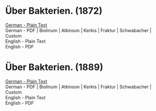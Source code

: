 # Über Bakterien. (1872)

[German - Plain Text](full-text-german.md)  
German - PDF | Biolinum | Atkinson | Kerkis | Fraktur | Schwabacher | Custom  
English - Plain Text  
English - PDF  

# Über Bakterien. (1889)

[German - Plain Text](full-text-german-1889.md)  
German - PDF | Biolinum | Atkinson | Kerkis | Fraktur | Schwabacher | Custom  
English - Plain Text  
English - PDF  
